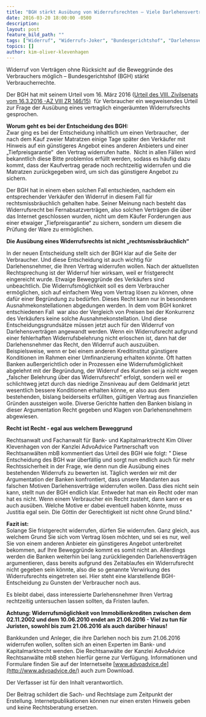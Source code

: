 ```yaml
---
title: "BGH stärkt Ausübung von Widerrufsrechten – Viele Darlehensverträge betroffen  "
date: 2016-03-20 18:00:00 -0500
description:
layout: post
feature_bild_path: ""
tags: ["Widerruf", "Widerrufs-Joker", "Bundesgerichtshof", "Darlehensvertrag", "Darlehensverträge", "Rechtsmissbrauch", "BGH", "Entscheidung", "Ausübung", "Klevenhagen", "Rechtsanwalt", "AdvoAdvice", "VIII ZR 146/15"]
topics: []
author: kim-oliver-klevenhagen
---
```


Widerruf von Verträgen ohne Rücksicht auf die Beweggründe des Verbrauchers möglich – Bundesgerichtshof (BGH) stärkt Verbraucherrechte.

Der BGH hat mit seinem Urteil vom 16. März 2016 ([Urteil des VIII. Zivilsenats vom 16.3.2016 -AZ VIII ZR 146/15)](http://juris.bundesgerichtshof.de/cgi-bin/rechtsprechung/document.py?Gericht=bgh&Art=pm&Datum=2016&Sort=3&nr=74052&linked=urt&Blank=1&file=dokument.pdf "Link: http://juris.bundesgerichtshof.de/cgi-bin/rechtsprechung/document.py?Gericht=bgh&Art=pm&Datum=2016&Sort=3&nr=74052&linked=urt&Blank=1&file=dokument.pdf") &nbsp;für Verbraucher ein wegweisendes Urteil zur Frage der Ausübung eines vertraglich eingeräumten Widerrufsrechts gesprochen.

**Worum geht es bei der Entscheidung des BGH:**  
 Zwar ging es bei der Entscheidung inhaltlich um einen Verbraucher, &nbsp;der nach dem Kauf zweier Matratzen einige Tage später den Verkäufer mit Hinweis auf ein günstigeres Angebot eines anderen Anbieters und einer „Tiefpreisgarantie“ &nbsp;den Vertrag widerrufen hatte. &nbsp;Nicht in allen Fällen wird bekanntlich diese Bitte problemlos erfüllt werden, sodass es häufig dazu kommt, dass der Kaufvertrag gerade noch rechtzeitig widerrufen und die Matratzen zurückgegeben wird, um sich das günstigere Angebot zu sichern.

Der BGH hat in einem eben solchen Fall entschieden, nachdem ein entsprechender Verkäufer den Widerruf in diesem Fall für rechtsmissbräuchlich gehalten habe. Seiner Meinung nach besteht das Widerrufsrecht bei Fernabsatzverträgen, also solchen Verträgen die über das Internet geschlossen wurden, nicht um dem Käufer Forderungen aus einer etwaiger „Tiefpreisgarantie“ zu sichern, sondern um diesem die Prüfung der Ware zu ermöglichen.

**Die Ausübung eines Widerrufsrechts ist nicht „rechtsmissbräuchlich“**

In der neuen Entscheidung stellt sich der BGH klar auf die Seite der Verbraucher. Und diese Entscheidung ist auch wichtig für Darlehensnehmer, die Ihren Vertrag widerrufen wollen. Nach der aktuellsten Rechtsprechung ist der Widerruf hier wirksam, weil er fristgerecht eingereicht wurde. Etwaige Beweggründe des Verkäufers sind unbeachtlich. Die Widerrufsmöglichkeit soll es dem Verbraucher ermöglichen, sich auf einfachem Weg vom Vertrag lösen zu können, ohne dafür einer Begründung zu bedürfen. Dieses Recht kann nur in besonderen Ausnahmekonstellationen abgedungen werden. In dem vom BGH konkret entschiedenen Fall &nbsp;war also der Vergleich von Preisen bei der Konkurrenz des Verkäufers keine solche Ausnahmekonstellation. Und diese Entscheidungsgrundsätze müssen jetzt auch für den Widerruf von Darlehensverträgen angewandt werden. Wenn ein Widerrufsrecht aufgrund einer fehlerhaften Widerrufsbelehrung nicht erloschen ist, dann hat der Darlehensnehmer das Recht, den Widerruf auch auszuüben. Beispielsweise, wenn er bei einem anderen Kreditinstitut günstigere Konditionen im Rahmen einer Umfinanzierung erhalten könnte. Oft hatten Banken außergerichtlich oder in Prozessen eine Widerrufsmöglichkeit abgelehnt mit der Begründung, der Widerruf des Kunden sei ja nicht wegen „falscher Belehrung über das Widerrufsrecht“ erfolgt, sondern weil er schlichtweg jetzt durch das niedrige Zinsniveau auf dem Geldmarkt jetzt wesentlich bessere Konditionen erhalten könne, er also aus dem bestehenden, bislang beiderseits erfüllten, gültigen Vertrag aus finanziellen Gründen aussteigen wolle. Diverse Gerichte hatten den Banken bislang in dieser Argumentation Recht gegeben und Klagen von Darlehensnehmern abgewiesen.

**Recht ist Recht - egal aus welchem Beweggrund**

Rechtsanwalt und Fachanwalt für Bank- und Kapitalmarktrecht Kim Oliver Klevenhagen von der Kanzlei AdvoAdvice Partnerschaft von Rechtsanwälten mbB kommentiert das Urteil des BGH wie folgt: " Diese Entscheidung des BGH war überfällig und sorgt nun endlich auch für mehr Rechtssicherheit in der Frage, wie denn nun die Ausübung eines bestehenden Widerrufs zu bewerten ist. Täglich werden wir mit der Argumentation der Banken konfrontiert, dass unsere Mandanten aus falschen Motiven Darlehensverträge widerrufen wollen. Dass dies nicht sein kann, stellt nun der BGH endlich klar. Entweder hat man ein Recht oder man hat es nicht. Wenn&nbsp;einem Verbraucher&nbsp;ein Recht zusteht, dann kann er es auch ausüben. Welche Motive er dabei eventuell haben könnte, muss Justitia egal sein. Die Göttin der Gerechtigkeit ist nicht ohne Grund blind."

**Fazit ist:**  
 Solange Sie fristgerecht widerrufen, dürfen Sie widerrufen. Ganz gleich, aus welchem Grund Sie sich vom Vertrag lösen möchten, und sei es nur, weil Sie von einem anderen Anbieter ein günstigeres Angebot unterbreitet bekommen, auf Ihre Beweggründe kommt es somit nicht an. Allerdings werden die Banken weiterhin bei lang zurückliegenden Darlehensverträgen argumentieren, dass bereits aufgrund des Zeitablaufes ein Widerrufsrecht nicht gegeben sein könnte, also die so genannte Verwirkung des Widerrufsrechts eingetreten sei. Hier steht eine klarstellende BGH-Entscheidung zu Gunsten der Verbraucher noch aus.

Es bleibt dabei, dass interessierte Darlehensnehmer Ihren Vertrag rechtzeitig untersuchen lassen sollten, da Fristen laufen.

**Achtung: Widerrufsmöglichkeit von Immobilienkrediten zwischen dem 02.11.2002 und dem 10.06.2010 endet am 21.06.2016 - Viel zu tun für Juristen, sowohl bis zum 21.06.2016 als auch darüber hinaus!**

Bankkunden und Anleger, die ihre Darlehen noch bis zum 21.06.2016 widerrufen wollen, sollten sich an einen Experten im Bank- und Kapitalmarktrecht wenden. Die Rechtsanwälte der Kanzlei AdvoAdvice Rechtsanwälte mbB stehen hierfür gerne zur Verfügung. Informationen und Formulare finden Sie auf der Internetseite [www.advoadvice.de](http://www.advoadvice.de/) auch zum Download.

Der Verfasser ist für den Inhalt verantwortlich.

 Der Beitrag schildert die Sach- und Rechtslage zum Zeitpunkt der Erstellung. Internetpublikationen können nur einen ersten Hinweis geben und keine Rechtsberatung ersetzen.
